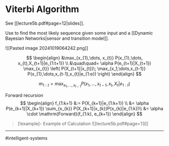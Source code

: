 # Viterbi Algorithm
See [[lecture5b.pdf#page=12|slides]].

Use to find the most likely sequence given some input and a [[Dynamic Bayesian Networks|sensor and transition model]].

![[Pasted image 20241019064242.png]]

$$
\begin{align}
&\max_{x_{1},\dots, x_{t}} P(x_{1},\dots, x_{t},X_{t+1}|e_{1:t+1}) \\
&\quad\quad= \alpha P(e_{t+1}|X_{t+1}) \max_{x_{t}} \left(
P(X_{t+1}|x_{t})\; \max_{x_1,\dots,x_{t-1}} P(x_{1},\dots,x_{t-1},x_{t}|e_{1:e})
\right)
\end{align}
$$

$$
m_{1:t} = \max_{x_1,\dots,x_{t-1}} P(x_{1},\dots,x_{t-1},x_{t}, X_{t}|e_{1:t})
$$

Forward recursion
$$
\begin{align}
f_{1:k+1} &:= P(X_{k+1}|e_{1:k+1}) \\
&= \alpha P(e_{k+1}|X_{k+1}) \sum_{x_{k}} P(X_{k+1}|x_{k})P(x_{k}|e_{1:k})\\
&= \alpha \cdot \mathrm{Forward}(f_{1:k}, e_{k+1})
\end{align}
$$

>[!example]- Example of Calculation
>![[lecture5b.pdf#page=13]]

---
#intelligent-systems